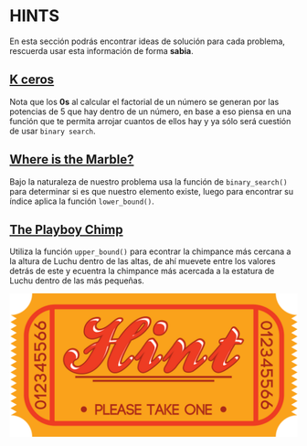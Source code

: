 # HINTS

En esta sección podrás encontrar ideas de solución para cada problema, rescuerda usar esta información de forma **sabia**. 

## [K ceros](https://omegaup.com/arena/problem/kceros/#problems)

Nota que los **0s** al calcular el factorial de un número se generan por las potencias de 5 que hay dentro de un número, en base a eso piensa en una función que te 
permita arrojar cuantos de ellos hay y ya sólo será cuestión de usar `binary search`. 


## [Where is the Marble?](https://onlinejudge.org/index.php?option=com_onlinejudge&Itemid=8&page=show_problem&problem=1415) 

 Bajo la naturaleza de nuestro problema usa la función de `binary_search()` para determinar si es que nuestro elemento existe, luego para encontrar su índice   aplica la función `lower_bound()`.
 
## [The Playboy Chimp](https://onlinejudge.org/index.php?option=com_onlinejudge&Itemid=8&category=661&page=show_problem&problem=1552) 

Utiliza la función `upper_bound()` para econtrar la chimpance más cercana a la altura de Luchu dentro de las altas, de ahí muevete entre los valores detrás de este 
y ecuentra la chimpance más acercada a la estatura de Luchu dentro de las más pequeñas. 

![](https://github.com/CPCESFM/Material-Apoyo-Tutoriales/blob/master/commun/take_a_hint_by_brieana-d51ld7c.png)

